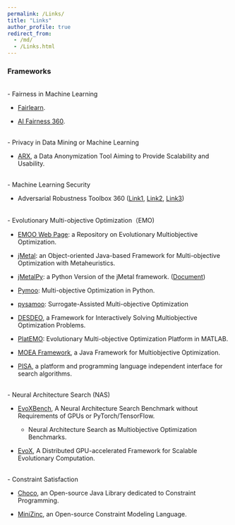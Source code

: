 ```yaml
---
permalink: /Links/
title: "Links"
author_profile: true
redirect_from: 
  - /md/
  - /Links.html
---
```


<!--
<font color=Blue>Framework and Platform</font>
-->


### Frameworks

<br/>
- Fairness in Machine Learning

  - [Fairlearn](https://fairlearn.org/).

  - [AI Fairness 360](https://ai-fairness-360.org/).
    
<br/>
- Privacy in Data Mining or Machine Learning

  - [ARX](https://github.com/arx-deidentifier/arx),  a Data Anonymization Tool Aiming to Provide Scalability and Usability. 


<br/>
- Machine Learning Security

  - Adversarial Robustness Toolbox 360 ([Link1](https://github.com/Trusted-AI/adversarial-robustness-toolbox), [Link2](https://www.ibm.com/blogs/research/2019/09/adversarial-robustness-360-toolbox-v1-0/), [Link3](https://github.com/Trusted-AI/adversarial-robustness-toolbox/wiki/))


<br/>
- Evolutionary Multi-objective Optimization（EMO)

  - [EMOO Web Page](http://delta.cs.cinvestav.mx/~ccoello/EMOO/): a Repository on Evolutionary Multiobjective Optimization.

  - [jMetal](https://github.com/jMetal/jMetal): an Object-oriented Java-based Framework for Multi-objective Optimization with Metaheuristics. 

  - [jMetalPy](https://github.com/jMetal/jMetalPy): a Python Version of the jMetal framework. ([Document](https://jmetal.github.io/jMetalPy/tutorials.html))

  - [Pymoo](https://pymoo.org/): Multi-objective Optimization in Python.

  - [pysamoo](https://anyoptimization.com/projects/pysamoo/): Surrogate-Assisted Multi-objective Optimization
  
  - [DESDEO](https://desdeo.misitano.xyz/), a Framework for Interactively Solving Multiobjective Optimization Problems.

  - [PlatEMO](https://github.com/BIMK/PlatEMO): Evolutionary Multi-objective Optimization Platform in MATLAB.

  - [MOEA Framework](http://moeaframework.org/), a Java Framework for Multiobjective Optimization.

  - [PISA](https://sop.tik.ee.ethz.ch/pisa/?page=principles.php), a platform and programming language independent interface for search algorithms.
 

<br/>
- Neural Architecture Search (NAS)

  - [EvoXBench](https://github.com/EMI-Group/evoxbench), A Neural Architecture Search Benchmark without Requirements of GPUs or PyTorch/TensorFlow.
    - Neural Architecture Search as Multiobjective Optimization Benchmarks.
   
  - [EvoX](https://github.com/EMI-Group/evox), A Distributed GPU-accelerated Framework for Scalable Evolutionary Computation.


<br/>
- Constraint Satisfaction

  - [Choco](https://choco-solver.org/), an Open-source Java Library dedicated to Constraint Programming. 

  - [MiniZinc](https://www.minizinc.org/), an Open-source Constraint Modeling Language.


